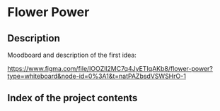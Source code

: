 # Flower Power

## Description

Moodboard and description of the first idea:

https://www.figma.com/file/lOOZll2MC7q4JyETIqAKb8/flower-power?type=whiteboard&node-id=0%3A1&t=natPAZbsdVSWSHrO-1

## Index of the project contents

